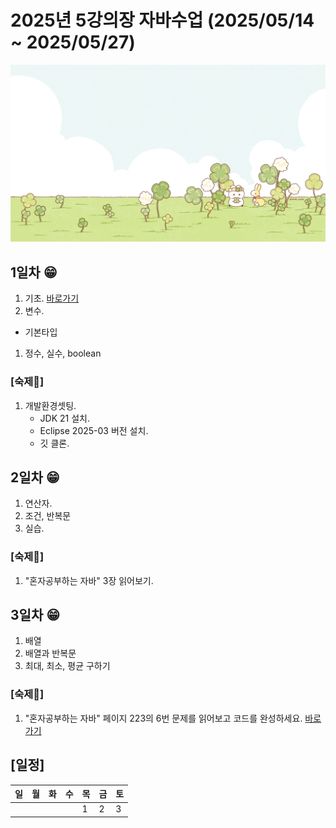 # 2025년 5강의장 자바수업 (2025/05/14 ~ 2025/05/27)
![main](https://github.com/changholee2010/HelloWorld/blob/master/HelloWorld/images/nice.jpeg)
## **1일차** 😁
1. 기초. [바로가기](https://github.com/changholee2010/HelloWorld/blob/master/HelloWorld/src/com/yedam/condition/IfExe.java)
2. 변수.
  - 기본타입
  1) 정수, 실수, boolean
  
### [숙제🛒]
1. 개발환경셋팅.
   - JDK 21 설치.
   - Eclipse 2025-03 버전 설치.
   - 깃 클론.


## **2일차** 😁
1. 연산자.
2. 조건, 반복문
3. 실습.

### [숙제🛒]
1. "혼자공부하는 자바" 3장 읽어보기.

## **3일차** 😁
1. 배열
2. 배열과 반복문
3. 최대, 최소, 평균 구하기

### [숙제🛒]
1. "혼자공부하는 자바" 페이지 223의 6번 문제를 읽어보고 코드를 완성하세요.
[바로가기](https://github.com/changholee2010/HelloWorld/blob/master/HelloWorld/src/com/yedam/ref/TodoExe.java)


## [일정]
|일|월|화|수|목|금|토|
|---|---|---|---|---|---|---|
| | | | |1|2|3|
